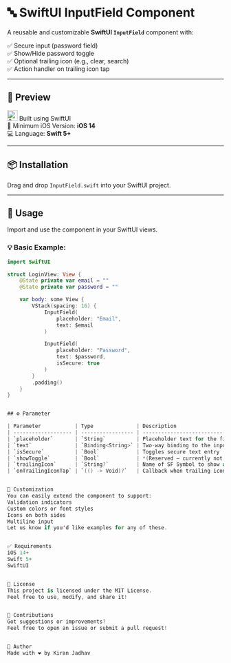 # 🔤 SwiftUI InputField Component

A reusable and customizable **SwiftUI `InputField`** component with:

✅ Secure input (password field)  
✅ Show/Hide password toggle  
✅ Optional trailing icon (e.g., clear, search)  
✅ Action handler on trailing icon tap

---

## 📲 Preview

<img src="https://developer.apple.com/assets/elements/icons/swiftui/swiftui-96x96_2x.png" alt="SwiftUI" width="24"/> Built using SwiftUI  
🎯 Minimum iOS Version: **iOS 14**  
💻 Language: **Swift 5+**

---

## 📦 Installation

Drag and drop `InputField.swift` into your SwiftUI project.


---

## 🚀 Usage

Import and use the component in your SwiftUI views.

### 💡 Basic Example:

```swift
import SwiftUI

struct LoginView: View {
    @State private var email = ""
    @State private var password = ""

    var body: some View {
        VStack(spacing: 16) {
            InputField(
                placeholder: "Email",
                text: $email
            )

            InputField(
                placeholder: "Password",
                text: $password,
                isSecure: true
            )
        }
        .padding()
    }
}


## ⚙️ Parameter

| Parameter           | Type              | Description                                |
| ------------------- | ----------------- | ------------------------------------------ |
| `placeholder`       | `String`          | Placeholder text for the field             |
| `text`              | `Binding<String>` | Two-way binding to the input value         |
| `isSecure`          | `Bool`            | Toggles secure text entry (e.g., password) |
| `showToggle`        | `Bool`            | *(Reserved – currently not used)*          |
| `trailingIcon`      | `String?`         | Name of SF Symbol to show as trailing icon |
| `onTrailingIconTap` | `(() -> Void)?`   | Callback when trailing icon is tapped      |


🎨 Customization
You can easily extend the component to support:
Validation indicators
Custom colors or font styles
Icons on both sides
Multiline input
Let us know if you'd like examples for any of these.


✅ Requirements
iOS 14+
Swift 5+
SwiftUI


📄 License
This project is licensed under the MIT License.
Feel free to use, modify, and share it!


🙌 Contributions
Got suggestions or improvements?
Feel free to open an issue or submit a pull request!


🔗 Author
Made with ❤️ by Kiran Jadhav
